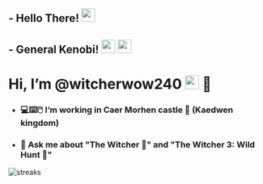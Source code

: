 ## - Hello There! <img src="https://raw.githubusercontent.com/igorkowalczyk/igorkowalczyk/master/src/images/wave.gif" width="27px">
## - General Kenobi! <img src="https://raw.githubusercontent.com/igorkowalczyk/igorkowalczyk/master/src/images/wave.gif" width="27px"> <img src="https://raw.githubusercontent.com/igorkowalczyk/igorkowalczyk/master/src/images/wave.gif" width="27px">
# Hi, I’m @witcherwow240 <img src="https://raw.githubusercontent.com/igorkowalczyk/igorkowalczyk/master/src/images/wave.gif" width="27px"> 🐺 
- ### 💻⌨️🖱️ I’m working in Caer Morhen castle 🏰 (Kaedwen kingdom)
- ### 💬 Ask me about "The Witcher 🐺" and "The Witcher 3: Wild Hunt 🐺"

<!-- <p align="center"><img src="https://github-profile-trophy.vercel.app/?username=VladimirSaenko&no-bg=true&theme=tokyonight&no-frame=true&column=7&margin-w=15&margin-h=15" alt="trophies"/></p> -->

<img align="center" src="https://github-readme-streak-stats.herokuapp.com/?user=VladimirSaenko&theme=tokyonight" alt="streaks"/></p>

<!--
**VladimirSaenko/VladimirSaenko** is a ✨ _special_ ✨ repository because its `README.md` (this file) appears on your GitHub profile.
Here are some ideas to get you started:

- ### ❤ I’m looking to collaborate on ... 
- 🔭 I’m currently working on 
- 🌱 I’m currently learning ...
- 👯 I’m looking to collaborate on ...
- 🤔 I’m looking for help with ...
- 📫 How to reach me: ...
- 😄 Pronouns: ...
- ⚡ Fun fact: ...
-->
